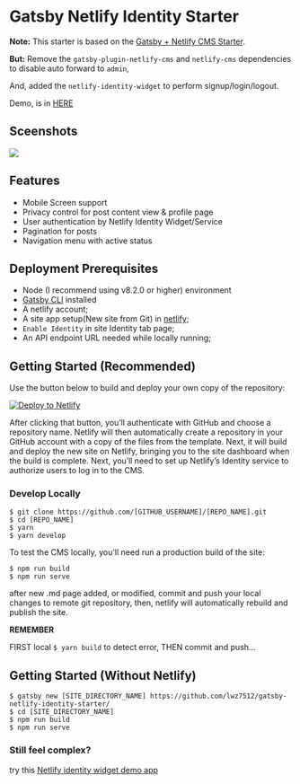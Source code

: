 # Gatsby Netlify Identity Starter

**Note:** This starter is based on the [Gatsby + Netlify CMS Starter](https://github.com/netlify-templates/gatsby-starter-netlify-cms).

**But:** Remove the `gatsby-plugin-netlify-cms` and `netlify-cms` dependencies to disable auto forward to `admin`, 

And, added the `netlify-identity-widget` to perform signup/login/logout.

Demo, is in [HERE](https://inspiring-me-lwz7512.netlify.com/)


## Sceenshots

![](screenshots.png)


## Features

* Mobile Screen support
* Privacy control for post content view & profile page
* User authentication by Netlify Identity Widget/Service
* Pagination for posts
* Navigation menu with active status


## Deployment Prerequisites

* Node (I recommend using v8.2.0 or higher) environment
* [Gatsby CLI](https://www.gatsbyjs.org/docs/) installed
* A netlify account;
* A site app setup(New site from Git) in [netlify](https://app.netlify.com/);
* `Enable Identity` in site Identity tab page;
* An API endpoint URL needed while locally running;


## Getting Started (Recommended)

Use the button below to build and deploy your own copy of the repository:

<a href="https://app.netlify.com/start/deploy?repository=https://github.com/lwz7512/gatsby-netlify-identity-starter&amp;stack=cms"><img src="https://www.netlify.com/img/deploy/button.svg" alt="Deploy to Netlify"></a>

After clicking that button, you’ll authenticate with GitHub and choose a repository name. Netlify will then automatically create a repository in your GitHub account with a copy of the files from the template. Next, it will build and deploy the new site on Netlify, bringing you to the site dashboard when the build is complete. Next, you’ll need to set up Netlify’s Identity service to authorize users to log in to the CMS.

### Develop Locally
```
$ git clone https://github.com/[GITHUB_USERNAME]/[REPO_NAME].git
$ cd [REPO_NAME]
$ yarn
$ yarn develop
```
To test the CMS locally, you'll need run a production build of the site:
```
$ npm run build
$ npm run serve
```

after new .md page added, or modified, commit and push your local changes to remote git repository,
then, netlify will automatically rebuild and publish the site.

**REMEMBER**

FIRST local `$ yarn build` to detect error, THEN commit and push...


## Getting Started (Without Netlify)
```
$ gatsby new [SITE_DIRECTORY_NAME] https://github.com/lwz7512/gatsby-netlify-identity-starter/
$ cd [SITE_DIRECTORY_NAME]
$ npm run build
$ npm run serve
```

### Still feel complex?

try this [Netlify identity widget demo app](https://github.com/lwz7512/netlify-id-widget-demo) 

